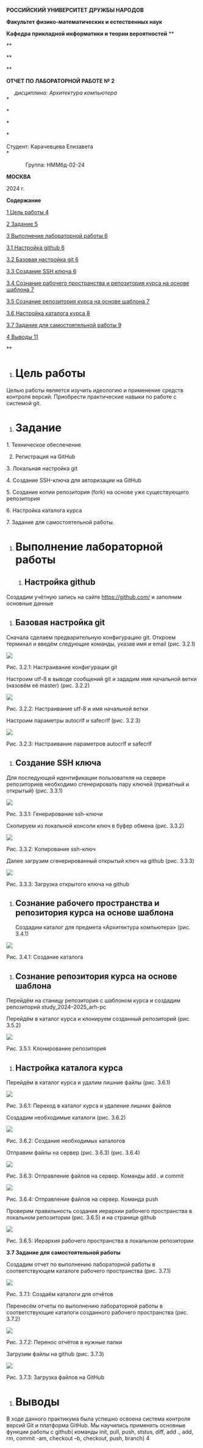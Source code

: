 ﻿**РОССИЙСКИЙ УНИВЕРСИТЕТ ДРУЖБЫ НАРОДОВ** 

**Факультет физико-математических и естественных наук** 

**Кафедра прикладной информатики и теории вероятностей** 
**

**

**

**


**ОТЧЕТ  ПО ЛАБОРАТОРНОЙ РАБОТЕ №  2**

`	`*дисциплина: 	Архитектура компьютера* 	  
\*

\*

\*

\*












Студент:  Карачевцева Елизавета                 
\*


`	 	`Группа: НММбд-02-24                  













**МОСКВА** 

2024 г. 

**Содержание** 

[1 Цель работы	4](#_toc3889)

[2 Задание	5](#_toc3890)

[3 Выполнение лабораторной работы	6](#_toc3891)

[3.1 Настройка github	6](#_toc3892)

[3.2 Базовая настройка git	6](#_toc3893)

[3.3 Создание SSH ключа	6](#_toc3894)

[3.4 Сознание рабочего пространства и репозитория курса на основе шаблона	7](#_toc3895)

[3.5 Сознание репозитория курса на основе шаблона	7](#_toc3896)

[3.6 Настройка каталога курса	8](#_toc3897)

[3.7 Задание для самостоятельной работы	9](#_toc3898)

[4 Выводы	11](#_toc3899)




**

1. # <a name="_toc3889"></a>**Цель работы** 
Целью работы является изучить идеологию и применение средств контроля версий. Приобрести практические навыки по работе с системой git.
1. # <a name="_toc3890"></a>**Задание** 
1\. Техническое обеспечение

` `2. Регистрация на GitHub

3\. Локальная настройка git 

4\. Создание SSH-ключа для авторизации на GitHub 

5\. Создание копии репозитория (fork) на основе уже существующего репозитория

6\. Настройка каталога курса

7\. Задание для самостоятельной работы.
1. # <a name="_toc3891"></a>**Выполнение лабораторной работы** 
   1. ## <a name="_toc3892"></a>**Настройка github** 
Создадим учётную запись на сайте https://github.com/ и заполним основные данные 
1. ## <a name="_toc3893"></a>**Базовая настройка git** 
Сначала сделаем предварительную конфигурацию git. Откроем терминал и введём следующие команды, указав имя и email (рис. 3.2.1) 

![](Aspose.Words.b4ca6031-c7c3-46ef-8285-2043d7388910.001.png)

Рис. 3.2.1: Настраивание конфигурации git 

Настроим utf-8 в выводе сообщений git и зададим имя начальной ветки (назовём её master) (рис. 3.2.2) 

![](Aspose.Words.b4ca6031-c7c3-46ef-8285-2043d7388910.002.png)

Рис. 3.2.2: Настраивание utf-8 и имя начальной ветки 

Настроим параметры autocrlf и safecrlf (рис. 3.2.3) 

![](Aspose.Words.b4ca6031-c7c3-46ef-8285-2043d7388910.003.png)

Рис. 3.2.3: Настраивание параметров autocrlf и safecrlf 
1. ## <a name="_toc3894"></a>**Создание SSH ключа** 
Для последующей идентификации пользователя на сервере репозиториев необходимо сгенерировать пару ключей (приватный и открытый) (рис. 3.3.1) 



![](Aspose.Words.b4ca6031-c7c3-46ef-8285-2043d7388910.004.png)

Рис. 3.3.1: Генерирование ssh-ключи 

Скопируем из локальной консоли ключ в буфер обмена (рис. 3.3.2) 

![](Aspose.Words.b4ca6031-c7c3-46ef-8285-2043d7388910.005.png)

Рис. 3.3.2: Копирование ssh-ключ 

Далее загрузим сгенерированный открытый ключ на github (рис. 3.3.3) 

![](Aspose.Words.b4ca6031-c7c3-46ef-8285-2043d7388910.006.png)

Рис. 3.3.3:  Загрузка открытого ключа на github 
1. ## <a name="_toc3895"></a>**Сознание рабочего пространства и репозитория курса на основе шаблона** 
   Создадим каталог для предмета «Архитектура компьютера» (рис. 3.4.1) 

![](Aspose.Words.b4ca6031-c7c3-46ef-8285-2043d7388910.007.png)

Рис. 3.4.1:  Создание каталога 
1. ## <a name="_toc3896"></a>**Сознание репозитория курса на основе шаблона** 
Перейдём на станицу репозитория с шаблоном курса и создадим репозиторий study\_2024–2025\_arh-pc 

Перейдём в каталог курса и клонируем созданный репозиторий (рис. 3.5.2)  

![](Aspose.Words.b4ca6031-c7c3-46ef-8285-2043d7388910.008.png)

Рис. 3.5.1: Клонирование репозитория 
1. ## <a name="_toc3897"></a>**Настройка каталога курса** 
Перейдём в каталог курса и удалим лишние файлы (рис. 3.6.1)  

![](Aspose.Words.b4ca6031-c7c3-46ef-8285-2043d7388910.009.png)

Рис. 3.6.1: Переход в каталог курса и удаление лишних файлов 

Создадим необходимые каталоги (рис. 3.6.2)  

![](Aspose.Words.b4ca6031-c7c3-46ef-8285-2043d7388910.010.png)

Рис. 3.6.2: Создание необходимых каталогов 

Отправим файлы на сервер (рис. 3.6.3) (рис. 3.6.4)

![](Aspose.Words.b4ca6031-c7c3-46ef-8285-2043d7388910.011.png)

Рис. 3.6.3: Отправление файлов на сервер. Команды add . и commit 

![](Aspose.Words.b4ca6031-c7c3-46ef-8285-2043d7388910.012.png)

Рис. 3.6.4: Отправление файлов на сервер. Команда push 

Проверим правильность создания иерархии рабочего пространства в локальном репозитории (рис. 3.6.5) и на странице github 

![](Aspose.Words.b4ca6031-c7c3-46ef-8285-2043d7388910.013.png)

Рис. 3.6.5: Иерархия рабочего пространства в локальном репозитории 

<a name="_toc3898"></a>**3.7 Задание для самостоятельной работы** 

Создадим отчет по выполнению лабораторной работы в соответствующем каталоге рабочего пространства (рис. 3.7.1) 

![](Aspose.Words.b4ca6031-c7c3-46ef-8285-2043d7388910.014.png)

Рис. 3.7.1: Создаём каталоги для отчётов 

Перенесём отчеты по выполнению лабораторной работы в соответствующие каталоги созданного рабочего пространства (рис. 3.7.2) 

![](Aspose.Words.b4ca6031-c7c3-46ef-8285-2043d7388910.015.png)

Рис. 3.7.2: Перенос отчётов в нужные папки 

Загрузим файлы на github (рис. 3.7.3) 

![](Aspose.Words.b4ca6031-c7c3-46ef-8285-2043d7388910.016.png)

Рис. 3.7.3: Загрузка файлов на GitHub 


1. # <a name="_toc3899"></a>**Выводы** 
В ходе данного практикума была успешно освоена система контроля версий Git и платформа GitHub. Мы научились применять основные функции работы с github( команды init, pull, push, ststus, diff, add ., add, rm, commit -am, checkout –b, checkout, push, branch) 
4 
